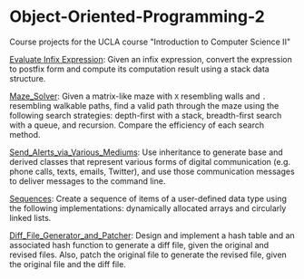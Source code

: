 # Object-Oriented-Programming-2
Course projects for the UCLA course "Introduction to Computer Science II"

[Evaluate Infix Expression](https://github.com/ankushbharadwaj/UCLA-CS-32/tree/master/Evaluate%20Infix%20Expression): Given an infix expression, convert the expression to postfix form and compute its computation result using a stack data structure.

[Maze_Solver](https://github.com/ankushbharadwaj/UCLA-CS-32/tree/master/Maze%20Solver): Given a matrix-like maze with ```X``` resembling walls and ```.``` resembling walkable paths, find a valid path through the maze using the following search strategies: depth-first with a stack, breadth-first search with a queue, and recursion. Compare the efficiency of each search method.

[Send_Alerts_via_Various_Mediums](https://github.com/ankushbharadwaj/UCLA-CS-32/tree/master/Send%20Alerts%20via%20Medium): Use inheritance to generate base and derived classes that represent various forms of digital communication (e.g. phone calls, texts, emails, Twitter), and use those communication messages to deliver messages to the command line.

[Sequences](https://github.com/ankushbharadwaj/UCLA-CS-32/tree/master/Sequence): Create a sequence of items of a user-defined data type using the following implementations: dynamically allocated arrays and circularly linked lists.

[Diff_File_Generator_and_Patcher](https://github.com/ankushbharadwaj/UCLA-CS-32/tree/master/Diff%20File%20Creator): Design and implement a hash table and an associated hash function to generate a diff file, given the original and revised files. Also, patch the original file to generate the revised file, given the original file and the diff file.

